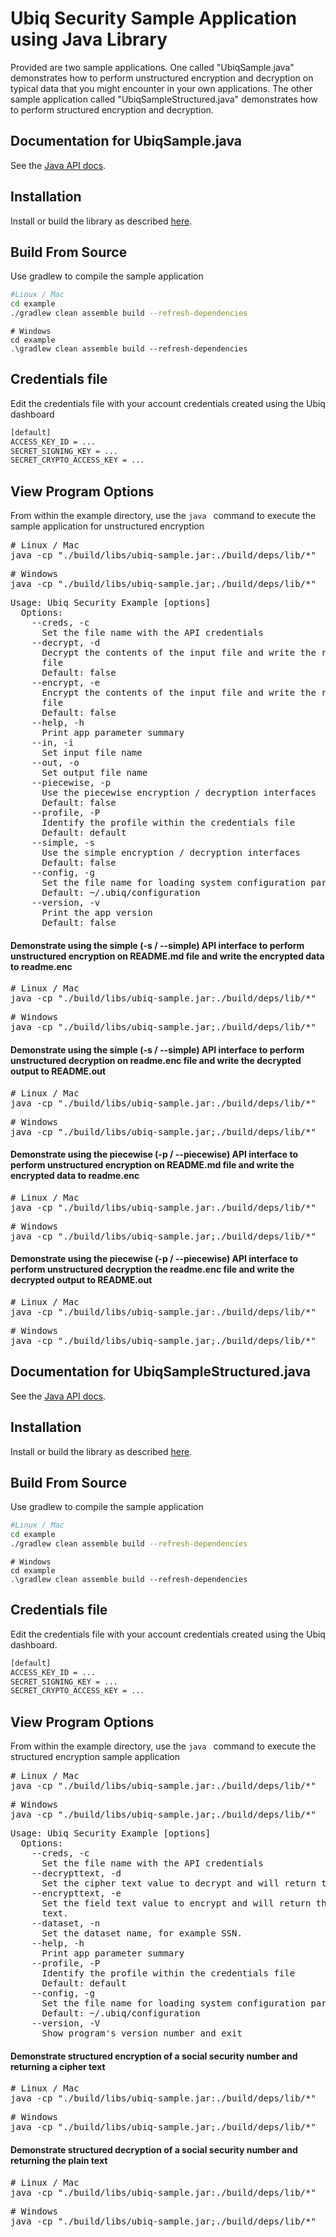 # Ubiq Security Sample Application using Java Library

Provided are two sample applications. One called "UbiqSample.java" demonstrates how to perform unstructured encryption and decryption on typical data that you might
encounter in your own applications. The other sample application called "UbiqSampleStructured.java" demonstrates how to perform structured encryption and decryption.


## Documentation for UbiqSample.java

See the [Java API docs](https://dev.ubiqsecurity.com/docs/api).

## Installation

Install or build the library as described [here](/README.md#installation).

## Build From Source

Use gradlew to compile the sample application

```sh
#Linux / Mac
cd example
./gradlew clean assemble build --refresh-dependencies
```
```dos
# Windows
cd example
.\gradlew clean assemble build --refresh-dependencies
```

## Credentials file

Edit the credentials file with your account credentials created using the Ubiq dashboard

```sh
[default]
ACCESS_KEY_ID = ...
SECRET_SIGNING_KEY = ...
SECRET_CRYPTO_ACCESS_KEY = ...
```
## View Program Options

From within the example directory, use the ```java ``` command to execute the sample application for unstructured encryption

<pre>
# Linux / Mac
java -cp "./build/libs/ubiq-sample.jar:./build/deps/lib/*"  UbiqSample -h
</pre>
<pre>
# Windows
java -cp "./build/libs/ubiq-sample.jar;./build/deps/lib/*"  UbiqSample -h
</pre>

<pre>
Usage: Ubiq Security Example [options]
  Options:
    --creds, -c
      Set the file name with the API credentials
    --decrypt, -d
      Decrypt the contents of the input file and write the results to output
      file
      Default: false
    --encrypt, -e
      Encrypt the contents of the input file and write the results to output
      file
      Default: false
    --help, -h
      Print app parameter summary
    --in, -i
      Set input file name
    --out, -o
      Set output file name
    --piecewise, -p
      Use the piecewise encryption / decryption interfaces
      Default: false
    --profile, -P
      Identify the profile within the credentials file
      Default: default
    --simple, -s
      Use the simple encryption / decryption interfaces
      Default: false
    --config, -g
      Set the file name for loading system configuration parameters
      Default: ~/.ubiq/configuration
    --version, -v
      Print the app version
      Default: false
</pre>


#### Demonstrate using the simple (-s / --simple) API interface to perform unstructured encryption on README.md file and write the encrypted data to readme.enc

<pre>
# Linux / Mac
java -cp "./build/libs/ubiq-sample.jar:./build/deps/lib/*"  UbiqSample -i README.md -o readme.enc -e -s -c credentials
</pre>
<pre>
# Windows
java -cp "./build/libs/ubiq-sample.jar;./build/deps/lib/*"  UbiqSample -i README.md -o readme.enc -e -s -c credentials
</pre>

#### Demonstrate using the simple (-s / --simple) API interface to perform unstructured decryption on readme.enc file and write the decrypted output to README.out

<pre>
# Linux / Mac
java -cp "./build/libs/ubiq-sample.jar:./build/deps/lib/*"  UbiqSample -i readme.enc -o README.out -d -s -c credentials
</pre>
<pre>
# Windows
java -cp "./build/libs/ubiq-sample.jar;./build/deps/lib/*"  UbiqSample -i readme.enc -o README.out -d -s -c credentials
</pre>

#### Demonstrate using the piecewise (-p / --piecewise) API interface to perform unstructured encryption on README.md file and write the encrypted data to readme.enc

<pre>
# Linux / Mac
java -cp "./build/libs/ubiq-sample.jar:./build/deps/lib/*"  UbiqSample -i README.md -o readme.enc -e -p -c credentials
</pre>
<pre>
# Windows
java -cp "./build/libs/ubiq-sample.jar;./build/deps/lib/*"  UbiqSample -i README.md -o readme.enc -e -p -c credentials
</pre>

#### Demonstrate using the piecewise (-p / --piecewise) API interface to perform unstructured decryption the readme.enc file and write the decrypted output to README.out

<pre>
# Linux / Mac
java -cp "./build/libs/ubiq-sample.jar:./build/deps/lib/*"  UbiqSample -i readme.enc -o README.out -d -p -c credentials
</pre>
<pre>
# Windows
java -cp "./build/libs/ubiq-sample.jar;./build/deps/lib/*"  UbiqSample -i readme.enc -o README.out -d -p -c credentials
</pre>




## Documentation for UbiqSampleStructured.java

See the [Java API docs](https://dev.ubiqsecurity.com/docs/api).

## Installation

Install or build the library as described [here](/README.md#installation).

## Build From Source

Use gradlew to compile the sample application

```sh
#Linux / Mac
cd example
./gradlew clean assemble build --refresh-dependencies
```
```dos
# Windows
cd example
.\gradlew clean assemble build --refresh-dependencies
```

## Credentials file

Edit the credentials file with your account credentials created using the Ubiq dashboard.

```sh
[default]
ACCESS_KEY_ID = ...
SECRET_SIGNING_KEY = ...
SECRET_CRYPTO_ACCESS_KEY = ...
```
## View Program Options

From within the example directory, use the ```java ``` command to execute the structured encryption sample application

<pre>
# Linux / Mac
java -cp "./build/libs/ubiq-sample.jar:./build/deps/lib/*"  UbiqSampleStructured  -h
</pre>
<pre>
# Windows
java -cp "./build/libs/ubiq-sample.jar;./build/deps/lib/*"  UbiqSampleStructured  -h
</pre>

<pre>
Usage: Ubiq Security Example [options]
  Options:
    --creds, -c
      Set the file name with the API credentials
    --decrypttext, -d
      Set the cipher text value to decrypt and will return the decrypted text.
    --encrypttext, -e
      Set the field text value to encrypt and will return the encrypted cipher
      text.
    --dataset, -n
      Set the dataset name, for example SSN.
    --help, -h
      Print app parameter summary
    --profile, -P
      Identify the profile within the credentials file
      Default: default
    --config, -g
      Set the file name for loading system configuration parameters
      Default: ~/.ubiq/configuration
    --version, -V
      Show program's version number and exit
</pre>



#### Demonstrate structured encryption of a social security number and returning a cipher text

<pre>
# Linux / Mac
java -cp "./build/libs/ubiq-sample.jar:./build/deps/lib/*"  UbiqSampleStructured  -e '123-45-6789' -c credentials -n 'ALPHANUM_SSN' -s
</pre>
<pre>
# Windows
java -cp "./build/libs/ubiq-sample.jar;./build/deps/lib/*"  UbiqSampleStructured  -e '123-45-6789' -c credentials -n 'ALPHANUM_SSN' -s
</pre>

#### Demonstrate structured decryption of a social security number and returning the plain text

<pre>
# Linux / Mac
java -cp "./build/libs/ubiq-sample.jar:./build/deps/lib/*"  UbiqSampleStructured  -d 'W$+-qF-oMMV' -c credentials -n 'ALPHANUM_SSN' -s
</pre>
<pre>
# Windows
java -cp "./build/libs/ubiq-sample.jar;./build/deps/lib/*"  UbiqSampleStructured  -d 'W$+-qF-oMMV' -c credentials -n 'ALPHANUM_SSN' -s
</pre>
